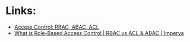 
# Links:
- [Access Control: RBAC, ABAC, ACL](https://medium.com/@r04922101/access-control-rbac-abac-acl-8ed56c94ce1a)
- [What is Role-Based Access Control | RBAC vs ACL & ABAC | Imperva](https://www.imperva.com/learn/data-security/role-based-access-control-rbac/)
